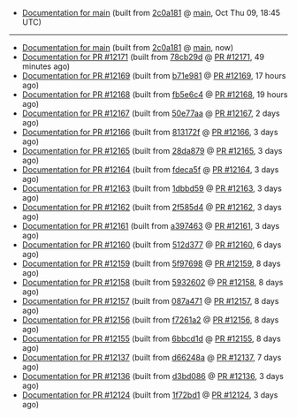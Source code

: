 

* [Documentation for main](docs-main/) (built from [2c0a181](https://github.com/cvc5/cvc5/commit/2c0a181) @ [main](https://github.com/cvc5/cvc5/tree/main), Oct Thu 09, 18:45 UTC)

***


* [Documentation for main](docs-main/) (built from [2c0a181](https://github.com/cvc5/cvc5/commit/2c0a181) @ [main](https://github.com/cvc5/cvc5/tree/main), now)
* [Documentation for PR #12171](docs-pr12171/) (built from [78cb29d](https://github.com/cvc5/cvc5/commit/78cb29d) @ [PR #12171](https://github.com/cvc5/cvc5/pull/12171), 49 minutes ago)
* [Documentation for PR #12169](docs-pr12169/) (built from [b71e981](https://github.com/cvc5/cvc5/commit/b71e981) @ [PR #12169](https://github.com/cvc5/cvc5/pull/12169), 17 hours ago)
* [Documentation for PR #12168](docs-pr12168/) (built from [fb5e6c4](https://github.com/cvc5/cvc5/commit/fb5e6c4) @ [PR #12168](https://github.com/cvc5/cvc5/pull/12168), 19 hours ago)
* [Documentation for PR #12167](docs-pr12167/) (built from [50e77aa](https://github.com/cvc5/cvc5/commit/50e77aa) @ [PR #12167](https://github.com/cvc5/cvc5/pull/12167), 2 days ago)
* [Documentation for PR #12166](docs-pr12166/) (built from [813172f](https://github.com/cvc5/cvc5/commit/813172f) @ [PR #12166](https://github.com/cvc5/cvc5/pull/12166), 3 days ago)
* [Documentation for PR #12165](docs-pr12165/) (built from [28da879](https://github.com/cvc5/cvc5/commit/28da879) @ [PR #12165](https://github.com/cvc5/cvc5/pull/12165), 3 days ago)
* [Documentation for PR #12164](docs-pr12164/) (built from [fdeca5f](https://github.com/cvc5/cvc5/commit/fdeca5f) @ [PR #12164](https://github.com/cvc5/cvc5/pull/12164), 3 days ago)
* [Documentation for PR #12163](docs-pr12163/) (built from [1dbbd59](https://github.com/cvc5/cvc5/commit/1dbbd59) @ [PR #12163](https://github.com/cvc5/cvc5/pull/12163), 3 days ago)
* [Documentation for PR #12162](docs-pr12162/) (built from [2f585d4](https://github.com/cvc5/cvc5/commit/2f585d4) @ [PR #12162](https://github.com/cvc5/cvc5/pull/12162), 3 days ago)
* [Documentation for PR #12161](docs-pr12161/) (built from [a397463](https://github.com/cvc5/cvc5/commit/a397463) @ [PR #12161](https://github.com/cvc5/cvc5/pull/12161), 3 days ago)
* [Documentation for PR #12160](docs-pr12160/) (built from [512d377](https://github.com/cvc5/cvc5/commit/512d377) @ [PR #12160](https://github.com/cvc5/cvc5/pull/12160), 6 days ago)
* [Documentation for PR #12159](docs-pr12159/) (built from [5f97698](https://github.com/cvc5/cvc5/commit/5f97698) @ [PR #12159](https://github.com/cvc5/cvc5/pull/12159), 8 days ago)
* [Documentation for PR #12158](docs-pr12158/) (built from [5932602](https://github.com/cvc5/cvc5/commit/5932602) @ [PR #12158](https://github.com/cvc5/cvc5/pull/12158), 8 days ago)
* [Documentation for PR #12157](docs-pr12157/) (built from [087a471](https://github.com/cvc5/cvc5/commit/087a471) @ [PR #12157](https://github.com/cvc5/cvc5/pull/12157), 8 days ago)
* [Documentation for PR #12156](docs-pr12156/) (built from [f7261a2](https://github.com/cvc5/cvc5/commit/f7261a2) @ [PR #12156](https://github.com/cvc5/cvc5/pull/12156), 8 days ago)
* [Documentation for PR #12155](docs-pr12155/) (built from [6bbcd1d](https://github.com/cvc5/cvc5/commit/6bbcd1d) @ [PR #12155](https://github.com/cvc5/cvc5/pull/12155), 8 days ago)
* [Documentation for PR #12137](docs-pr12137/) (built from [d66248a](https://github.com/cvc5/cvc5/commit/d66248a) @ [PR #12137](https://github.com/cvc5/cvc5/pull/12137), 7 days ago)
* [Documentation for PR #12136](docs-pr12136/) (built from [d3bd086](https://github.com/cvc5/cvc5/commit/d3bd086) @ [PR #12136](https://github.com/cvc5/cvc5/pull/12136), 3 days ago)
* [Documentation for PR #12124](docs-pr12124/) (built from [1f72bd1](https://github.com/cvc5/cvc5/commit/1f72bd1) @ [PR #12124](https://github.com/cvc5/cvc5/pull/12124), 3 days ago)
